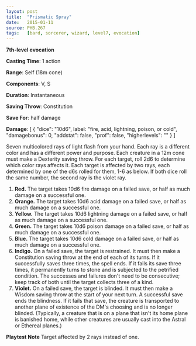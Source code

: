 ```yaml
---
layout: post
title:  "Prismatic Spray"
date:   2015-01-11
source: PHB.267
tags:   [bard, sorcerer, wizard, level7, evocation]
---
```


**7th-level evocation**

**Casting Time**: 1 action

**Range**: Self (18m cone)

**Components**: V, S

**Duration**: Instantaneous

**Saving Throw**: Constitution

**Save For**: half damage

**Damage**: [ { "dice": "10d6", label: "fire, acid, lightning, poison, or cold", "damagebonus": 0, "addstat": false, "prof": false, "higherlevels": "" } ]

Seven multicolored rays of light flash from your hand. Each ray is a different color and has a different power and purpose. Each creature in a 12m cone must make a Dexterity saving throw. For each target, roll 2d6 to determine which color rays affects it. Each target is affected by two rays, each determined by one of the d6s rolled for them, 1-6 as below. If both dice roll the same number, the second ray is the violet ray. 

1. **Red.** The target takes 10d6 fire damage on a failed save, or half as much damage on a successful one.
2. **Orange.** The target takes 10d6 acid damage on a failed save, or half as much damage on a successful one.
3. **Yellow.** The target takes 10d6 lightning damage on a failed save, or half as much damage on a successful one.
4. **Green.** The target takes 10d6 poison damage on a failed save, or half as much damage on a successful one.
5. **Blue.** The target takes 10d6 cold damage on a failed save, or half as much damage on a successful one.
6. **Indigo.** On a failed save, the target is restrained. It must then make a Constitution saving throw at the end of each of its turns. If it successfully saves three times, the spell ends. If it fails its save three times, it permanently turns to stone and is subjected to the petrified condition. The successes and failures don't need to be consecutive; keep track of both until the target collects three of a kind.
7. **Violet.** On a failed save, the target is blinded. It must then make a Wisdom saving throw at the start of your next turn. A successful save ends the blindness. If it fails that save, the creature is transported to another plane of existence of the DM's choosing and is no longer blinded. (Typically, a creature that is on a plane that isn't its home plane is banished home, while other creatures are usually cast into the Astral or Ethereal planes.)

**Playtest Note** Target affected by 2 rays instead of one.

